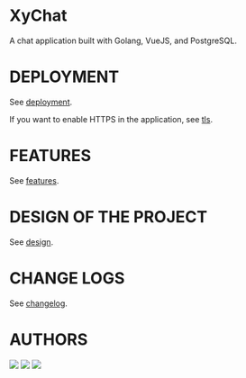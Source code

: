 # XyChat

A chat application built with Golang, VueJS, and PostgreSQL.

# DEPLOYMENT
See [deployment](./DEPLOYMENT.md).

If you want to enable HTTPS in the application, see [tls](./TLS.md).

# FEATURES
See [features](./FEATURES.md).

# DESIGN OF THE PROJECT
See [design](./DESIGN.md).

# CHANGE LOGS
See [changelog](./CHANGELOG.md).

# AUTHORS
<a href="https://github.com/huykingsofm" style="pointer-events: none;" target="_blank"><img src="https://img.shields.io/badge/backend-huykingsofm-informational"></a>
<a href="https://github.com/h40huynh" style="pointer-events: none;" target="_blank"><img src="https://img.shields.io/badge/frontend-h40huynh-informational"></a> 
<a href="https://github.com/irisdecembre" style="pointer-events: none;" target="_blank"><img src="https://img.shields.io/badge/designer-irisdecembre-informational"></a>